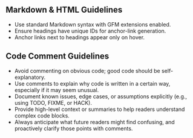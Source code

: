 ## Markdown & HTML Guidelines

- Use standard Markdown syntax with GFM extensions enabled.
- Ensure headings have unique IDs for anchor-link generation.
- Anchor links next to headings appear only on hover.

## Code Comment Guidelines

- Avoid commenting on obvious code; good code should be self-explanatory.
- Use comments to explain why code is written in a certain way, especially if it may seem unusual.
- Document known issues, edge cases, or assumptions explicitly (e.g., using TODO, FIXME, or HACK).
- Provide high-level context or summaries to help readers understand complex code blocks.
- Always anticipate what future readers might find confusing, and proactively clarify those points with comments.
